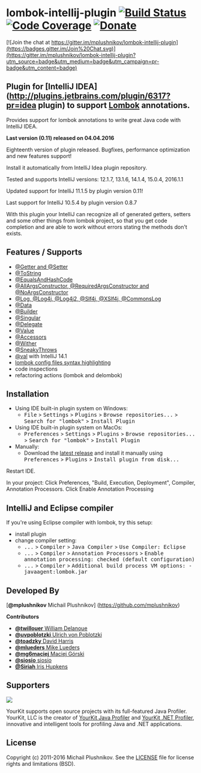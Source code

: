 lombok-intellij-plugin [![Build Status](https://travis-ci.org/mplushnikov/lombok-intellij-plugin.svg?branch=master)](https://travis-ci.org/mplushnikov/lombok-intellij-plugin) [![Code Coverage](https://img.shields.io/codecov/c/github/mplushnikov/lombok-intellij-plugin/master.svg)](https://codecov.io/github/mplushnikov/lombok-intellij-plugin?branch=master) [![Donate](https://www.paypal.com/en_US/i/btn/btn_donateCC_LG.gif)](https://www.paypal.com/cgi-bin/webscr?cmd=_s-xclick&hosted_button_id=3F9HXD7A2SMCN)
======================

[![Join the chat at https://gitter.im/mplushnikov/lombok-intellij-plugin](https://badges.gitter.im/Join%20Chat.svg)](https://gitter.im/mplushnikov/lombok-intellij-plugin?utm_source=badge&utm_medium=badge&utm_campaign=pr-badge&utm_content=badge)

## Plugin for [IntelliJ IDEA](http://plugins.jetbrains.com/plugin/6317?pr=idea plugin) to support [Lombok](https://projectlombok.org) annotations. ##

Provides support for lombok annotations to write great Java code with IntelliJ IDEA.

**Last version (0.11) released on 04.04.2016**

Eighteenth version of plugin released. Bugfixes, performance optimization and new features support!

Install it automatically from IntelliJ Idea plugin repository.

Tested and supports IntelliJ versions: 12.1.7, 13.1.6, 14.1.4, 15.0.4, 2016.1.1  

Updated support for IntelliJ 11.1.5 by plugin version 0.11!

Last support for IntelliJ 10.5.4 by plugin version 0.8.7

With this plugin your IntelliJ can recognize all of generated getters, setters and some other things from lombok project, so that you get code completion and are able to work without errors stating the methods don't exists.


Features / Supports
--------
- [@Getter and @Setter](http://projectlombok.org/features/GetterSetter.html)
- [@ToString](http://projectlombok.org/features/ToString.html)
- [@EqualsAndHashCode](http://projectlombok.org/features/EqualsAndHashCode.html)
- [@AllArgsConstructor, @RequiredArgsConstructor and @NoArgsConstructor](http://projectlombok.org/features/Constructor.html)
- [@Log, @Log4j, @Log4j2, @Slf4j, @XSlf4j, @CommonsLog](http://projectlombok.org/features/Log.html)
- [@Data](http://projectlombok.org/features/Data.html)
- [@Builder](https://projectlombok.org/features/Builder.html)
- [@Singular](https://projectlombok.org/features/Builder.html#singular)
- [@Delegate](http://projectlombok.org/features/Delegate.html)
- [@Value](http://projectlombok.org/features/Value.html)
- [@Accessors](http://projectlombok.org/features/experimental/Accessors.html)
- [@Wither](http://projectlombok.org/features/experimental/Wither.html)
- [@SneakyThrows](http://projectlombok.org/features/SneakyThrows.html)
- [@val](http://projectlombok.org/features/val.html) with IntelliJ 14.1
- [lombok config files syntax highlighting](https://projectlombok.org/features/configuration.html)
- code inspections
- refactoring actions (lombok and delombok)

Installation
------------
- Using IDE built-in plugin system on Windows:
  - <kbd>File</kbd> > <kbd>Settings</kbd> > <kbd>Plugins</kbd> > <kbd>Browse repositories...</kbd> > <kbd>Search for "lombok"</kbd> > <kbd>Install Plugin</kbd>
- Using IDE built-in plugin system on MacOs:
  - <kbd>Preferences</kbd> > <kbd>Settings</kbd> > <kbd>Plugins</kbd> > <kbd>Browse repositories...</kbd> > <kbd>Search for "lombok"</kbd> > <kbd>Install Plugin</kbd>
- Manually:
  - Download the [latest release](https://github.com/mplushnikov/lombok-intellij-plugin/releases/latest) and install it manually using <kbd>Preferences</kbd> > <kbd>Plugins</kbd> > <kbd>Install plugin from disk...</kbd>
  
Restart IDE.

In your project: Click Preferences, "Build, Execution, Deployment", Compiler, Annotation Processors. Click Enable Annotation Processing

IntelliJ and Eclipse compiler
-----------------------------
If you're using Eclipse compiler with lombok, try this setup:
- install plugin
- change compiler setting:
  - <kbd>...</kbd> > <kbd>Compiler</kbd> > <kbd>Java Compiler</kbd> > <kbd>Use Compiler: Eclipse</kbd>
  - <kbd>...</kbd> > <kbd>Compiler</kbd> > <kbd>Annotation Processors</kbd> > <kbd>Enable annotation processing: checked (default configuration)</kbd>
  - <kbd>...</kbd> > <kbd>Compiler</kbd> > <kbd>Additional build process VM options: -javaagent:lombok.jar</kbd>

Developed By
------------
[**@mplushnikov** Michail Plushnikov] (https://github.com/mplushnikov)

**Contributors**
- [**@twillouer** William Delanoue](https://github.com/twillouer)
- [**@uvpoblotzki** Ulrich von Poblotzki](https://github.com/uvpoblotzki)
- [**@toadzky** David Harris](https://github.com/toadzky)
- [**@mlueders** Mike Lueders](https://github.com/mlueders)
- [**@mg6maciej** Maciej Górski](https://github.com/mg6maciej)
- [**@siosio** siosio](https://github.com/siosio)
- [**@Siriah** Iris Hupkens](https://github.com/Siriah)

Supporters
--------
[<img src="https://www.yourkit.com/images/yklogo.png" />](https://www.yourkit.com/)

YourKit supports open source projects with its full-featured Java Profiler.
YourKit, LLC is the creator of [YourKit Java Profiler](https://www.yourkit.com/java/profiler/index.jsp) and [YourKit .NET Profiler](https://www.yourkit.com/.net/profiler/index.jsp), innovative and intelligent tools for profiling Java and .NET applications.


License
-------
Copyright (c) 2011-2016 Michail Plushnikov. See the [LICENSE](./LICENSE) file for license rights and limitations (BSD).
